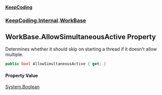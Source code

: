 #### [KeepCoding](index.md 'index')
### [KeepCoding.Internal](KeepCoding_Internal.md 'KeepCoding.Internal').[WorkBase](KeepCoding_Internal_WorkBase.md 'KeepCoding.Internal.WorkBase')
## WorkBase.AllowSimultaneousActive Property
Determines whether it should skip on starting a thread if it doesn't allow multiple.  
```csharp
public bool AllowSimultaneousActive { get; }
```
#### Property Value
[System.Boolean](https://docs.microsoft.com/en-us/dotnet/api/System.Boolean 'System.Boolean')
